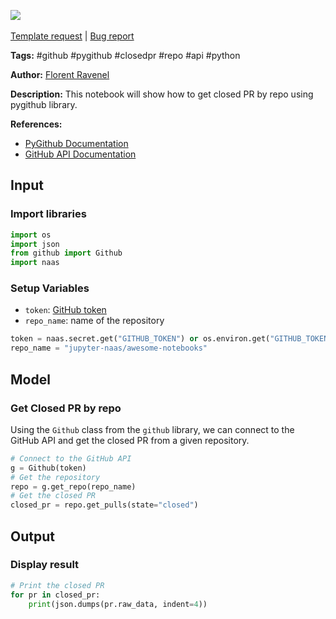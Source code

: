 <a href="https://app.naas.ai/user-redirect/naas/downloader?url=https://raw.githubusercontent.com/jupyter-naas/awesome-notebooks/master/GitHub/GitHub_Get_Closed_PR_by_repo.ipynb" target="_parent"><img src="https://naasai-public.s3.eu-west-3.amazonaws.com/open_in_naas.svg"/></a><br><br><a href="https://github.com/jupyter-naas/awesome-notebooks/issues/new?assignees=&labels=&template=template-request.md&title=Tool+-+Action+of+the+notebook+">Template request</a> | <a href="https://github.com/jupyter-naas/awesome-notebooks/issues/new?assignees=&labels=bug&template=bug_report.md&title=GitHub+-+Get+Closed+PR+by+repo:+Error+short+description">Bug report</a>

**Tags:** #github #pygithub #closedpr #repo #api #python

**Author:** [Florent Ravenel](https://www.linkedin.com/in/florent-ravenel/)

**Description:** This notebook will show how to get closed PR by repo using pygithub library.

**References:**
- [PyGithub Documentation](https://pygithub.readthedocs.io/en/latest/)
- [GitHub API Documentation](https://developer.github.com/v3/)

## Input

### Import libraries


```python
import os
import json
from github import Github
import naas
```

### Setup Variables
- `token`: [GitHub token](https://help.github.com/en/github/authenticating-to-github/creating-a-personal-access-token-for-the-command-line)
- `repo_name`: name of the repository


```python
token = naas.secret.get("GITHUB_TOKEN") or os.environ.get("GITHUB_TOKEN")
repo_name = "jupyter-naas/awesome-notebooks"
```

## Model

### Get Closed PR by repo

Using the `Github` class from the `github` library, we can connect to the GitHub API and get the closed PR from a given repository.


```python
# Connect to the GitHub API
g = Github(token)
# Get the repository
repo = g.get_repo(repo_name)
# Get the closed PR
closed_pr = repo.get_pulls(state="closed")
```

## Output

### Display result


```python
# Print the closed PR
for pr in closed_pr:
    print(json.dumps(pr.raw_data, indent=4))
```

 
